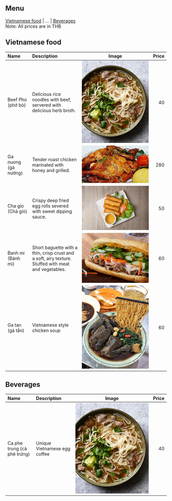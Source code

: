 ## Menu

[Vietnamese food](#Vietnamese-food) | ... | [Beverages](#beverages)</br>
Note: All prices are in THB
## Vietnamese food
| Name                | Description                                                                                               | Image                             | Price |
|:--------------------|:----------------------------------------------------------------------------------------------------------|-----------------------------------|------:|
| Beef Pho (phở bò)   | Delicious rice noodles with beef, servered with delicious herb broth.                                     | ![Pho beef](/images/pho-beef.jpg) |    40 |        
| Ga nuong (gà nướng) | Tender roast chicken marinated with honey and grilled.                                                    | ![Ga-noung](/images/ga-noung.jpg) |   280 |
 | Cha gio (Chả giò)   | Crispy deep fried egg rolls severed with sweet dipping sauce.                                             | ![Cha gio](/images/cha-gio.jpg)   |    50 |
| Banh mi (Bánh mì)   | Short baguette with a thin, crisp crust and a soft, airy texture. </br> Stuffed with meat and vegetables. | ![Banh mi](/images/banh-mi.jpg)   |    60 |
| Ga tan (gà tần)    | Vietnamese style chicken soup                                                                             | ![Banh mi](/images/Ga-tan.jpg)    |    60 |

## Beverages
| Name            | Description                  | Image                             | Price |
|:----------------|:-----------------------------|-----------------------------------|------:|
| Ca phe trung (cà phê trứng) | Unique Vietnamese egg coffee | ![Pho beef](/images/pho-beef.jpg) |    40 |   

